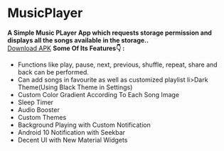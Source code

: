 # MusicPlayer


<b>A Simple Music PLayer App which requests storage permission and displays all the songs available in the storage..</b></br>
[Download APK](https://github.com/Chetna1112/Music-Player/blob/60bd6604a7dbd331620c10125ccff0b58cc756e1/apk/MP3.apk)
<b>Some Of Its Features👇 : </b>
<ul>
<li>Functions like play, pause, next, previous, shuffle, repeat, share and back can be performed.
<li>Can add songs in favourite as well as customized playlist
li>Dark Theme(Using Black Theme in Settings)
<li>Custom Color Gradient According To Each Song Image
<li>Sleep Timer
<li>Audio Booster
<li>Custom Themes
<li>Background Playing with Custom Notification
<li>Android 10 Notification with Seekbar
<li>Decent UI with New Material Widgets
</ul>
